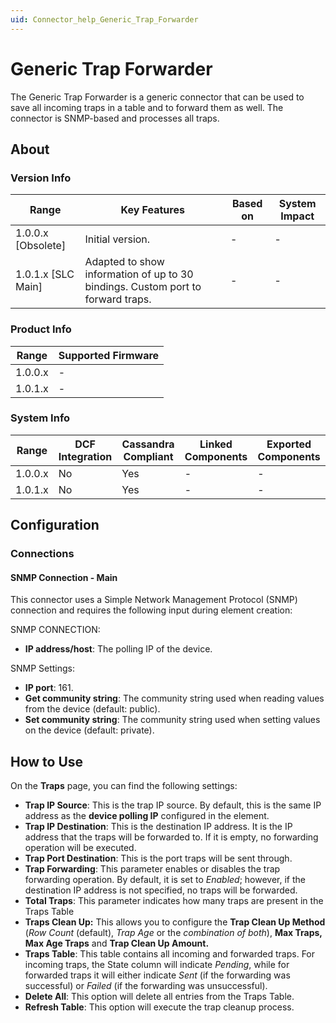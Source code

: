 ```yaml
---
uid: Connector_help_Generic_Trap_Forwarder
---
```


# Generic Trap Forwarder

The Generic Trap Forwarder is a generic connector that can be used to save all incoming traps in a table and to forward them as well. The connector is SNMP-based and processes all traps.

## About

### Version Info

| Range              | Key Features                                                                  | Based on   | System Impact   |
|----------------------|---------------------------------------------------------------------------------|--------------|-------------------|
| 1.0.0.x [Obsolete]     |Initial version.                                                                | -            | -                 |
| 1.0.1.x [SLC Main]   | Adapted to show information of up to 30 bindings. Custom port to forward traps. | -            | -                 |

### Product Info

| Range     | Supported Firmware     |
|-----------|------------------------|
| 1.0.0.x   | -                      |
| 1.0.1.x   | -                      |

### System Info

| Range     | DCF Integration     | Cassandra Compliant     | Linked Components     | Exported Components     |
|-----------|---------------------|-------------------------|-----------------------|-------------------------|
| 1.0.0.x   | No                  | Yes                     | -                     | -                       |
| 1.0.1.x   | No                  | Yes                     | -                     | -                       |

## Configuration

### Connections

#### SNMP Connection - Main

This connector uses a Simple Network Management Protocol (SNMP) connection and requires the following input during element creation:

SNMP CONNECTION:

- **IP address/host**: The polling IP of the device.

SNMP Settings:

- **IP port**: 161.
- **Get community string**: The community string used when reading values from the device (default: public).
- **Set community string**: The community string used when setting values on the device (default: private).

## How to Use

On the **Traps** page, you can find the following settings:

- **Trap IP Source**: This is the trap IP source. By default, this is the same IP address as the **device polling IP** configured in the element.
- **Trap IP Destination**: This is the destination IP address. It is the IP address that the traps will be forwarded to. If it is empty, no forwarding operation will be executed.
- **Trap Port Destination**: This is the port traps will be sent through.
- **Trap Forwarding**: This parameter enables or disables the trap forwarding operation. By default, it is set to *Enabled*; however, if the destination IP address is not specified, no traps will be forwarded.
- **Total Traps**: This parameter indicates how many traps are present in the Traps Table
- **Traps Clean Up:** This allows you to configure the **Trap Clean Up Method** (*Row Count* (default), *Trap Age* or the *combination of both*), **Max Traps, Max Age Traps** and **Trap Clean Up Amount.**
- **Traps Table**: This table contains all incoming and forwarded traps. For incoming traps, the State column will indicate *Pending*, while for forwarded traps it will either indicate *Sent* (if the forwarding was successful) or *Failed* (if the forwarding was unsuccessful).
- **Delete All**: This option will delete all entries from the Traps Table.
- **Refresh Table**: This option will execute the trap cleanup process.
